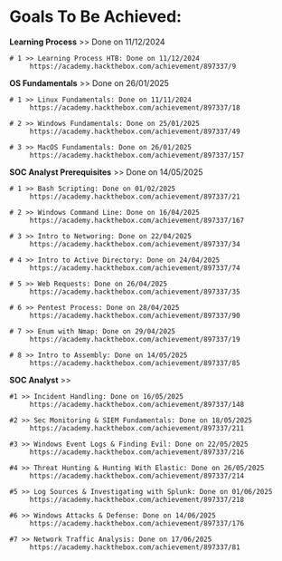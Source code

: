 # Goals To Be Achieved:

**Learning Process** >> Done on 11/12/2024

    # 1 >> Learning Process HTB: Done on 11/12/2024
         https://academy.hackthebox.com/achievement/897337/9

**OS Fundamentals** >> Done on 26/01/2025

    # 1 >> Linux Fundamentals: Done on 11/11/2024
         https://academy.hackthebox.com/achievement/897337/18

    # 2 >> Windows Fundamentals: Done on 25/01/2025
         https://academy.hackthebox.com/achievement/897337/49

    # 3 >> MacOS Fundamentals: Done on 26/01/2025
         https://academy.hackthebox.com/achievement/897337/157

**SOC Analyst Prerequisites** >> Done on 14/05/2025

    # 1 >> Bash Scripting: Done on 01/02/2025
         https://academy.hackthebox.com/achievement/897337/21

    # 2 >> Windows Command Line: Done on 16/04/2025
         https://academy.hackthebox.com/achievement/897337/167

    # 3 >> Intro to Networing: Done on 22/04/2025
         https://academy.hackthebox.com/achievement/897337/34

    # 4 >> Intro to Active Directory: Done on 24/04/2025
         https://academy.hackthebox.com/achievement/897337/74

    # 5 >> Web Requests: Done on 26/04/2025
         https://academy.hackthebox.com/achievement/897337/35

    # 6 >> Pentest Process: Done on 28/04/2025
         https://academy.hackthebox.com/achievement/897337/90

    # 7 >> Enum with Nmap: Done on 29/04/2025
         https://academy.hackthebox.com/achievement/897337/19

    # 8 >> Intro to Assembly: Done on 14/05/2025
         https://academy.hackthebox.com/achievement/897337/85

**SOC Analyst** >>

    #1 >> Incident Handling: Done on 16/05/2025
         https://academy.hackthebox.com/achievement/897337/148

    #2 >> Sec Monitoring & SIEM Fundamentals: Done on 18/05/2025
         https://academy.hackthebox.com/achievement/897337/211

    #3 >> Windows Event Logs & Finding Evil: Done on 22/05/2025
         https://academy.hackthebox.com/achievement/897337/216

    #4 >> Threat Hunting & Hunting With Elastic: Done on 26/05/2025
         https://academy.hackthebox.com/achievement/897337/214

    #5 >> Log Sources & Investigating with Splunk: Done on 01/06/2025
         https://academy.hackthebox.com/achievement/897337/218

    #6 >> Windows Attacks & Defense: Done on 14/06/2025
         https://academy.hackthebox.com/achievement/897337/176

    #7 >> Network Traffic Analysis: Done on 17/06/2025
         https://academy.hackthebox.com/achievement/897337/81













